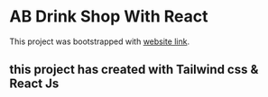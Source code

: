 # AB Drink Shop With React 

This project was bootstrapped with [website link](https://github.com/facebook/create-react-app).

## this project has created with Tailwind css & React Js